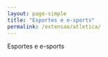 ```yaml
---
layout: page-simple
title: "Esportes e e-sports"
permalink: /extensao/atletica/
---
```


Esportes e e-sports